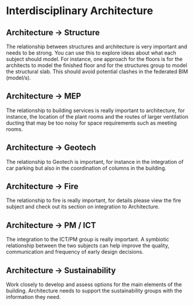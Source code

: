 # Interdisciplinary Architecture
## Architecture -> Structure
The relationship between structures and architecture is very important and
needs to be strong. You can use this to explore ideas about what each subject
should model. For instance, one approach for the floors is for the architects
to model the finished floor and for the structures group to model the
structural slab. This should avoid potential clashes in the federated BIM
(model/s).
## Architecture -> MEP
The relationship to building services is really important to architecture,
for instance, the location of the plant rooms and the routes of larger
ventilation ducting that may be too noisy for space requirements such as
meeting rooms.
## Architecture -> Geotech
The relationship to Geotech is important, for instance in the integration of
car parking but also in the coordination of columns in the building.
## Architecture -> Fire
The relationship to fire is really important, for details please view the fire
subject and check out its section on integration to Architecture.
## Architecture -> PM / ICT
The integration to the ICT/PM group is really important. A symbiotic
relationship between the two subjects can help improve the quality,
communication and frequency of early design decisions.
## Architecture -> Sustainability
Work closely to develop and assess options for the main elements of the building. Architecture needs to support the sustainability groups with the information they need.
